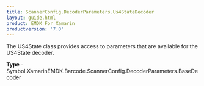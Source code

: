 ```yaml
---
title: ScannerConfig.DecoderParameters.Us4StateDecoder
layout: guide.html 
product: EMDK For Xamarin 
productversion: '7.0' 
---
```

The US4State class provides access to parameters that are available for the US4State decoder.

**Type** - Symbol.XamarinEMDK.Barcode.ScannerConfig.DecoderParameters.BaseDecoder



